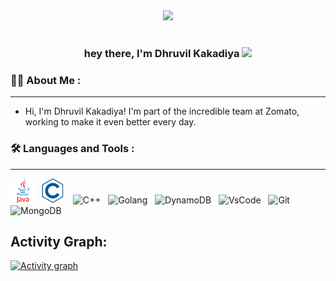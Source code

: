 <div id="header" align="center">
  <img src = "https://media.giphy.com/media/qgQUggAC3Pfv687qPC/giphy.gif" width="100" >
</div>
<div id = "counter" align = "center">
<img src="https://komarev.com/ghpvc/?username=DhruvilK7&style=flat-square&color=blue" alt=""/>
</div>
<h3 align = "center">
  hey there, I'm Dhruvil Kakadiya
  <img src="https://media.giphy.com/media/hvRJCLFzcasrR4ia7z/giphy.gif" width="30px"/>
</h3>


### :man_technologist: About Me :
---
- Hi, I'm Dhruvil Kakadiya! I'm part of the incredible team at Zomato, working to make it even better every day.

### :hammer_and_wrench: Languages and Tools :
---
<div>
  <img src="https://github.com/devicons/devicon/blob/master/icons/java/java-original-wordmark.svg" title="Java" alt="Java" width="40" height="40"/>&nbsp;
    <img src = "https://github.com/devicons/devicon/blob/master/icons/c/c-line.svg" alt = "C" width="40" height="40"/> &nbsp;
  <img src="https://cdn.jsdelivr.net/gh/devicons/devicon@latest/icons/cplusplus/cplusplus-original.svg" alt = "C++" width="40" height="40"/> &nbsp;
  <img src="https://cdn.jsdelivr.net/gh/devicons/devicon@latest/icons/go/go-original-wordmark.svg" alt = "Golang" width="40" height="40"/> &nbsp;
  <img src="https://cdn.jsdelivr.net/gh/devicons/devicon@latest/icons/dynamodb/dynamodb-original.svg" alt = "DynamoDB" width="40" height="40"/> &nbsp;
  <img src="https://cdn.jsdelivr.net/gh/devicons/devicon@latest/icons/vscode/vscode-original-wordmark.svg" alt = "VsCode" width="40" height="40"/> &nbsp;
  <img src="https://cdn.jsdelivr.net/gh/devicons/devicon@latest/icons/git/git-plain-wordmark.svg" alt = "Git" width="40" height="40"/> &nbsp;
  <img src="https://cdn.jsdelivr.net/gh/devicons/devicon@latest/icons/mongodb/mongodb-original-wordmark.svg" alt = "MongoDB" width="40" height="40"/> &nbsp;
          
          
  </div>
  


## Activity Graph: 
 [![Activity graph](http://github-profile-summary-cards.vercel.app/api/cards/profile-details?username=DhruvilK7&theme=transparent)](https://github.com/DhruvilKakadiya7/)

 
